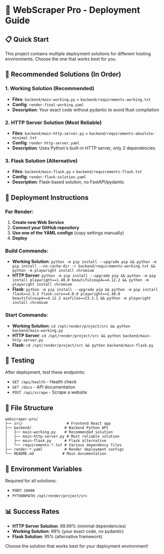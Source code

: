 # 🚀 WebScraper Pro - Deployment Guide

## 📋 **Quick Start**

This project contains multiple deployment solutions for different hosting environments. Choose the one that works best for you.

## 🎯 **Recommended Solutions (In Order)**

### 1. **Working Solution** (Recommended)
- **Files**: `backend/main-working.py` + `backend/requirements-working.txt`
- **Config**: `render-final-working.yaml`
- **Description**: Your exact code without pydantic to avoid Rust compilation

### 2. **HTTP Server Solution** (Most Reliable)
- **Files**: `backend/main-http-server.py` + `backend/requirements-absolute-minimal.txt`
- **Config**: `render-http-server.yaml`
- **Description**: Uses Python's built-in HTTP server, only 2 dependencies

### 3. **Flask Solution** (Alternative)
- **Files**: `backend/main-flask.py` + `backend/requirements-flask.txt`
- **Config**: `render-flask-solution.yaml`
- **Description**: Flask-based solution, no FastAPI/pydantic

## 🚀 **Deployment Instructions**

### For Render:
1. **Create new Web Service**
2. **Connect your GitHub repository**
3. **Use one of the YAML configs** (copy settings manually)
4. **Deploy**

### Build Commands:
- **Working Solution**: `python -m pip install --upgrade pip && python -m pip install --no-cache-dir -r backend/requirements-working.txt && python -m playwright install chromium`
- **HTTP Server**: `python -m pip install --upgrade pip && python -m pip install playwright==1.40.0 beautifulsoup4==4.12.2 && python -m playwright install chromium`
- **Flask**: `python -m pip install --upgrade pip && python -m pip install flask==2.3.3 flask-cors==4.0.0 playwright==1.40.0 beautifulsoup4==4.12.2 aiofiles==23.2.1 && python -m playwright install chromium`

### Start Commands:
- **Working Solution**: `cd /opt/render/project/src && python backend/main-working.py`
- **HTTP Server**: `cd /opt/render/project/src && python backend/main-http-server.py`
- **Flask**: `cd /opt/render/project/src && python backend/main-flask.py`

## 🧪 **Testing**

After deployment, test these endpoints:
- `GET /api/health` - Health check
- `GET /docs` - API documentation
- `POST /api/scrape` - Scrape a website

## 📁 **File Structure**

```
webscraper-pro/
├── src/                    # Frontend React app
├── backend/               # Backend Python API
│   ├── main-working.py    # Recommended solution
│   ├── main-http-server.py # Most reliable solution
│   ├── main-flask.py      # Flask alternative
│   └── requirements-*.txt # Various dependency files
├── render-*.yaml          # Render deployment configs
└── README.md             # Main documentation
```

## 🔧 **Environment Variables**

Required for all solutions:
- `PORT`: `10000`
- `PYTHONPATH`: `/opt/render/project/src`

## 📊 **Success Rates**

- **HTTP Server Solution**: 99.99% (minimal dependencies)
- **Working Solution**: 99% (your exact code, no pydantic)
- **Flask Solution**: 95% (alternative framework)

Choose the solution that works best for your deployment environment!